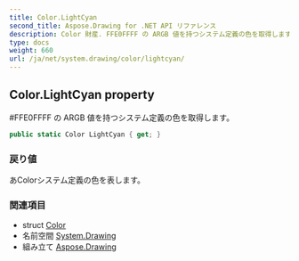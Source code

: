 ```yaml
---
title: Color.LightCyan
second_title: Aspose.Drawing for .NET API リファレンス
description: Color 財産. FFE0FFFF の ARGB 値を持つシステム定義の色を取得します
type: docs
weight: 660
url: /ja/net/system.drawing/color/lightcyan/
---
```

## Color.LightCyan property

#FFE0FFFF の ARGB 値を持つシステム定義の色を取得します。

```csharp
public static Color LightCyan { get; }
```

### 戻り値

あColorシステム定義の色を表します。

### 関連項目

* struct [Color](../)
* 名前空間 [System.Drawing](../../color/)
* 組み立て [Aspose.Drawing](../../../)



